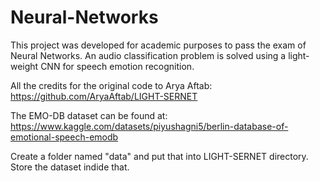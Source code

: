 # Neural-Networks
This project was developed for academic purposes to pass the exam of Neural Networks. An audio classification problem is solved using a light-weight CNN for speech emotion recognition. 

All the credits for the original code to Arya Aftab: https://github.com/AryaAftab/LIGHT-SERNET

The EMO-DB dataset can be found at: https://www.kaggle.com/datasets/piyushagni5/berlin-database-of-emotional-speech-emodb

Create a folder named "data" and put that into LIGHT-SERNET directory. Store the dataset indide that.
